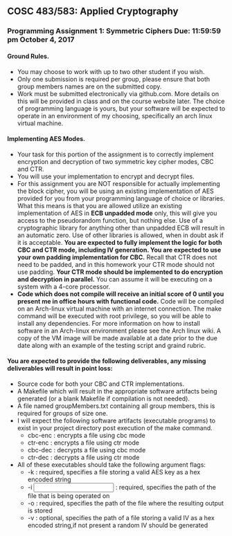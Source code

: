 ## COSC 483/583: Applied Cryptography
### Programming Assignment 1: Symmetric Ciphers Due: 11:59:59 pm October 4, 2017 
#### Ground Rules. 

- You may choose to work with up to two other student if you wish.
- Only one submission is required per group, please ensure that both group members names are on the submitted copy.
- Work must be submitted electronically via github.com. More details on this will be provided in class and on the course website later. The choice of programming language is yours, but your software will be expected to operate in an environment of my choosing, specifically an arch linux virtual machine.

#### Implementing AES Modes. 
- Your task for this portion of the assignment is to correctly implement encryption and decryption of two symmetric key cipher modes, CBC and CTR. 
- You will use your implementation to encrypt and decrypt files.
- For this assignment you are NOT responsible for actually implementing the block cipher, you will be using an existing implementation of AES provided for you from your programming language of choice or libraries. What this means is that you are allowed utilize an existing implementation of AES in **ECB unpadded mode** only, this will give you access to the pseudorandom function, but nothing else. Use of a cryptographic library for anything other than unpadded ECB will result in an automatic zero. Use of other libraries is allowed, when in doubt ask if it is acceptable. **You are expected to fully implement the logic for both CBC and CTR mode, including IV generation. You are expected to use your own padding implementation for CBC.** Recall that CTR does not need to be padded, and in this homework your CTR mode should not use padding. **Your CTR mode should be implemented to do encryption and decryption in parallel.** You can assume it will be executing on a system with a 4-core processor.
- **Code which does not compile will receive an initial score of 0 until you present me in office hours with functional code.** Code will be compiled on an Arch-linux virtual machine with an internet connection. The make command will be executed with root privilege, so you will be able to install any dependencies. For more information on how to install software in an Arch-linux environment please see the Arch linux wiki. A copy of the VM image will be made available at a date prior to the due date along with an example of the testing script and graind rubric.
#### You are expected to provide the following deliverables, any missing deliverables will result in point loss:
- Source code for both your CBC and CTR implementations.
- A Makefile which will result in the appropriate software artifacts being generated (or a blank Makefile if compilation is not needed).
- A file named groupMembers.txt containing all group members, this is required for groups of size one.
- I will expect the following software artifacts (executable programs) to exist in your project directory
post execution of the make command.
  - cbc-enc : encrypts a file using cbc mode
  - ctr-enc : encrypts a file using ctr mode
  - cbc-dec : decrypts a file using cbc mode
  - ctr-dec : decrypts a file using ctr mode
- All of these executables should take the following argument flags:
  - -k <key file> : required, specifies a file storing a valid AES key as a hex encoded string
  - -i <input file> : required, specifies the path of the file that is being operated on
  - -o <output file> : required, specifies the path of the file where the resulting output is stored
  - -v <iv file> : optional, specifies the path of a file storing a valid IV as a hex encoded string,if not present a random IV should be generated
